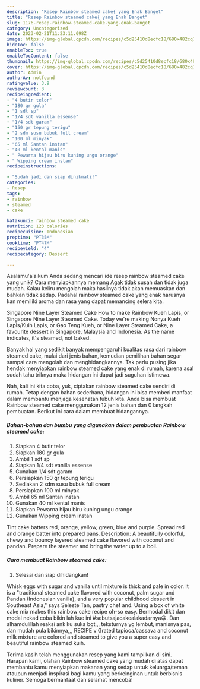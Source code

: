 ```yaml
---
description: "Resep Rainbow steamed cake{ yang Enak Banget"
title: "Resep Rainbow steamed cake{ yang Enak Banget"
slug: 1176-resep-rainbow-steamed-cake-yang-enak-banget
category: Uncategorized
date: 2023-02-21T11:23:11.098Z
image: https://img-global.cpcdn.com/recipes/c5d25410d8ecfc18/680x482cq70/rainbow-steamed-cake-foto-resep-utama.jpg
hideToc: false
enableToc: true
enableTocContent: false
thumbnail: https://img-global.cpcdn.com/recipes/c5d25410d8ecfc18/680x482cq70/rainbow-steamed-cake-foto-resep-utama.jpg
cover: https://img-global.cpcdn.com/recipes/c5d25410d8ecfc18/680x482cq70/rainbow-steamed-cake-foto-resep-utama.jpg
author: Admin
authorAv: notfound
ratingvalue: 3.9
reviewcount: 3
recipeingredient:
- "4 butir telor"
- "180 gr gula"
- "1 sdt sp"
- "1/4 sdt vanilla essense"
- "1/4 sdt garam"
- "150 gr tepung terigu"
- "2 sdm susu bubuk full cream"
- "100 ml minyak"
- "65 ml Santan instan"
- "40 ml kental manis"
- " Pewarna hijau biru kuning ungu orange"
- " Wipping cream instan"
recipeinstructions:

- "Sudah jadi dan siap dinikmati!"
categories:
- Resep
tags:
- rainbow
- steamed
- cake

katakunci: rainbow steamed cake 
nutrition: 123 calories
recipecuisine: Indonesian
preptime: "PT35M"
cooktime: "PT47M"
recipeyield: "4"
recipecategory: Dessert

---
```



Asalamu'alaikum Anda sedang mencari ide resep rainbow steamed cake yang unik? Cara menyiapkannya memang Agak tidak susah dan tidak juga mudah. Kalau keliru mengolah maka hasilnya tidak akan memuaskan dan bahkan tidak sedap. Padahal rainbow steamed cake yang enak harusnya kan memiliki aroma dan rasa yang dapat memancing selera kita.


Singapore Nine Layer Steamed Cake How to make Rainbow Kueh Lapis, or Singapore Nine Layer Steamed Cake. Today we&#39;re making Nonya Kueh Lapis/Kuih Lapis, or Gao Teng Kueh, or Nine Layer Steamed Cake, a favourite dessert in Singapore, Malaysia and Indonesia. As the name indicates, it&#39;s steamed, not baked.

Banyak hal yang sedikit banyak mempengaruhi kualitas rasa dari rainbow steamed cake, mulai dari jenis bahan, kemudian pemilihan bahan segar sampai cara mengolah dan menghidangkannya. Tak perlu pusing jika hendak menyiapkan rainbow steamed cake yang enak di rumah, karena asal sudah tahu triknya maka hidangan ini dapat jadi suguhan istimewa.


Nah, kali ini kita coba, yuk, ciptakan rainbow steamed cake sendiri di rumah. Tetap dengan bahan sederhana, hidangan ini bisa memberi manfaat dalam membantu menjaga kesehatan tubuh kita. Anda bisa membuat Rainbow steamed cake menggunakan 12 jenis bahan dan 0 langkah pembuatan. Berikut ini cara dalam membuat hidangannya.

<!--inarticleads1-->

##### Bahan-bahan dan bumbu yang digunakan dalam pembuatan Rainbow steamed cake:

1. Siapkan 4 butir telor
1. Siapkan 180 gr gula
1. Ambil 1 sdt sp
1. Siapkan 1/4 sdt vanilla essense
1. Gunakan 1/4 sdt garam
1. Persiapkan 150 gr tepung terigu
1. Sediakan 2 sdm susu bubuk full cream
1. Persiapkan 100 ml minyak
1. Ambil 65 ml Santan instan
1. Gunakan 40 ml kental manis
1. Siapkan  Pewarna hijau biru kuning ungu orange
1. Gunakan  Wipping cream instan


Tint cake batters red, orange, yellow, green, blue and purple. Spread red and orange batter into prepared pans. Description: A beautifully colorful, chewy and bouncy layered steamed cake flavored with coconut and pandan. Prepare the steamer and bring the water up to a boil. 

<!--inarticleads2-->

##### Cara membuat Rainbow steamed cake:


1. Selesai dan siap dihidangkan!

Whisk eggs with sugar and vanilla until mixture is thick and pale in color. It is a &#34;traditional steamed cake flavored with coconut, palm sugar and Pandan (Indonesian vanilla), and a very popular childhood dessert in Southeast Asia,&#34; says Seleste Tan, pastry chef and. Using a box of white cake mix makes this rainbow cake recipe oh-so easy. Bermodal dikit dan modal nekad coba bikin lah kue ini #sebutsajacakealakadarnya😀. Dan alhamdulillah reaksi ank ku suka bgt,,, teksturnya yg lembut, manisnya pas, dan mudah pula bikinnya,,, RECIPE v Grated tapioca/cassava and coconut milk mixture are colored and steamed to give you a super easy and beautiful rainbow steamed kuih. 

Terima kasih telah menggunakan resep yang kami tampilkan di sini. Harapan kami, olahan Rainbow steamed cake yang mudah di atas dapat membantu kamu menyiapkan makanan yang sedap untuk keluarga/teman ataupun menjadi inspirasi bagi kamu yang berkeinginan untuk berbisnis kuliner. Semoga bermanfaat dan selamat mencoba!
